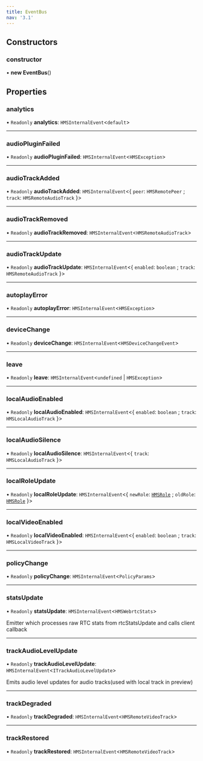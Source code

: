 ```yaml
---
title: EventBus
nav: '3.1'
---
```


## Constructors

### constructor

• **new EventBus**()

## Properties

### analytics

• `Readonly` **analytics**: `HMSInternalEvent`<`default`\>

---

### audioPluginFailed

• `Readonly` **audioPluginFailed**: `HMSInternalEvent`<`HMSException`\>

---

### audioTrackAdded

• `Readonly` **audioTrackAdded**: `HMSInternalEvent`<{ `peer`: `HMSRemotePeer` ; `track`: `HMSRemoteAudioTrack` }\>

---

### audioTrackRemoved

• `Readonly` **audioTrackRemoved**: `HMSInternalEvent`<`HMSRemoteAudioTrack`\>

---

### audioTrackUpdate

• `Readonly` **audioTrackUpdate**: `HMSInternalEvent`<{ `enabled`: `boolean` ; `track`: `HMSRemoteAudioTrack` }\>

---

### autoplayError

• `Readonly` **autoplayError**: `HMSInternalEvent`<`HMSException`\>

---

### deviceChange

• `Readonly` **deviceChange**: `HMSInternalEvent`<`HMSDeviceChangeEvent`\>

---

### leave

• `Readonly` **leave**: `HMSInternalEvent`<`undefined` \| `HMSException`\>

---

### localAudioEnabled

• `Readonly` **localAudioEnabled**: `HMSInternalEvent`<{ `enabled`: `boolean` ; `track`: `HMSLocalAudioTrack` }\>

---

### localAudioSilence

• `Readonly` **localAudioSilence**: `HMSInternalEvent`<{ `track`: `HMSLocalAudioTrack` }\>

---

### localRoleUpdate

• `Readonly` **localRoleUpdate**: `HMSInternalEvent`<{ `newRole`: [`HMSRole`](/api-reference/javascript/v2/interfaces/HMSRole) ; `oldRole`: [`HMSRole`](/api-reference/javascript/v2/interfaces/HMSRole) }\>

---

### localVideoEnabled

• `Readonly` **localVideoEnabled**: `HMSInternalEvent`<{ `enabled`: `boolean` ; `track`: `HMSLocalVideoTrack` }\>

---

### policyChange

• `Readonly` **policyChange**: `HMSInternalEvent`<`PolicyParams`\>

---

### statsUpdate

• `Readonly` **statsUpdate**: `HMSInternalEvent`<`HMSWebrtcStats`\>

Emitter which processes raw RTC stats from rtcStatsUpdate and calls client callback

---

### trackAudioLevelUpdate

• `Readonly` **trackAudioLevelUpdate**: `HMSInternalEvent`<`ITrackAudioLevelUpdate`\>

Emits audio level updates for audio tracks(used with local track in preview)

---

### trackDegraded

• `Readonly` **trackDegraded**: `HMSInternalEvent`<`HMSRemoteVideoTrack`\>

---

### trackRestored

• `Readonly` **trackRestored**: `HMSInternalEvent`<`HMSRemoteVideoTrack`\>
